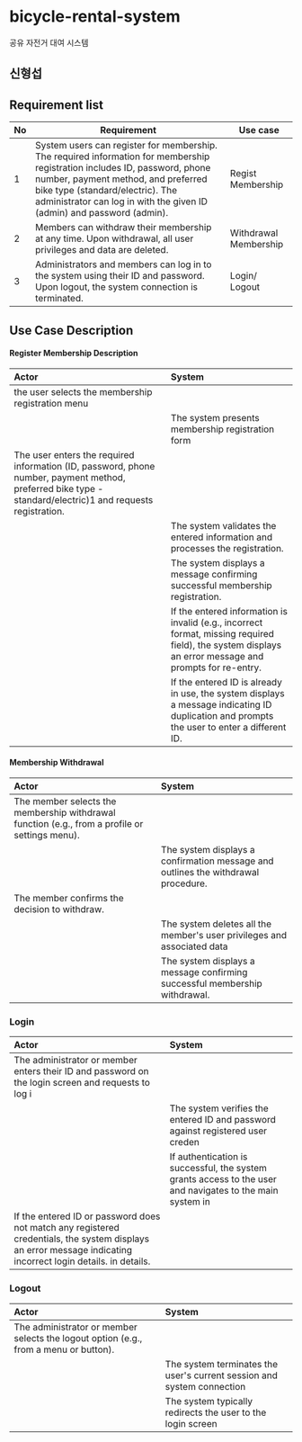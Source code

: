 # bicycle-rental-system
공유 자전거 대여 시스템

## 신형섭
## Requirement list

| No  | Requirement                                                                                                                                                                                                                                                                   | Use case              |
| --- | ----------------------------------------------------------------------------------------------------------------------------------------------------------------------------------------------------------------------------------------------------------------------------- | --------------------- |
| 1   | System users can register for membership. The required information for membership registration includes ID, password, phone number, payment method, and preferred bike type (standard/electric). The administrator can log in with the given ID (admin) and password (admin). | Regist Membership     |
| 2   | Members can withdraw their membership at any time. Upon withdrawal, all user privileges and data are deleted.                                                                                                                                                                 | Withdrawal Membership |
| 3   | Administrators and members can log in to the system using their ID and password. Upon logout, the system connection is terminated.                                                                                                                                            | Login/ Logout         |


## Use Case Description

#### Register Membership Description

| Actor                                                                                                                                                      | System                                                                                                                                                 |
| :--------------------------------------------------------------------------------------------------------------------------------------------------------- | :----------------------------------------------------------------------------------------------------------------------------------------------------- |
| the user selects the membership registration menu                                                                                                          |                                                                                                                                                        |
|                                                                                                                                                            | The system presents membership registration form                                                                                                       |
| The user enters the required information (ID, password, phone number, payment method, preferred bike type - standard/electric)1 and requests registration. |                                                                                                                                                        |
|                                                                                                                                                            | The system validates the entered information and processes the registration.                                                                           |
|                                                                                                                                                            | The system displays a message confirming successful membership registration.                                                                           |
|                                                                                                                                                            | If the entered information is invalid (e.g., incorrect format, missing required field), the system displays an error message and prompts for re-entry. |
|                                                                                                                                                            | If the entered ID is already in use, the system displays a message indicating ID duplication and prompts the user to enter a different ID.             |

#### Membership Withdrawal
| Actor                                                                                          | System                                                                            |
| :--------------------------------------------------------------------------------------------- | :-------------------------------------------------------------------------------- |
| The member selects the membership withdrawal function (e.g., from a profile or settings menu). |                                                                                   |
|                                                                                                | The system displays a confirmation message and outlines the withdrawal procedure. |
| The member confirms the decision to withdraw.                                                  |                                                                                   |
|                                                                                                | The system deletes all the member's user privileges and associated data           |
|                                                                                                | The system displays a message confirming successful membership withdrawal.        |
### Login
| Actor                                                                                               | System                                                                                                                                              |
| :-------------------------------------------------------------------------------------------------- | :------------------------------------------------------------------------------------------------------------------------------------------------ |
| The administrator or member enters their ID and password on the login screen and requests to log i                                                                                                                                                        |
|                                                                                                     | The system verifies the entered ID and password against registered user creden                                                                      |
|                                                                                                     | If authentication is successful, the system grants access to the user and navigates to the main system in                                           |
|                                                                                             If the entered ID or password does not match any registered credentials, the system displays an error message indicating incorrect login details. in details. |

### Logout

| Actor                                                                                | System                                                                 |
| :----------------------------------------------------------------------------------- | :--------------------------------------------------------------------- |
| The administrator or member selects the logout option (e.g., from a menu or button). |                                                                        |
|                                                                                      | The system terminates the user's current session and system connection |
|                                                                                      | The system typically redirects the user to the login screen            |


